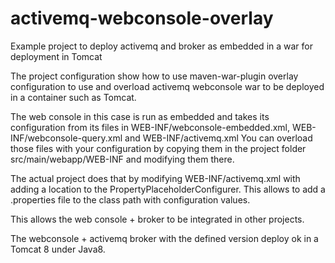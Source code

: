 # activemq-webconsole-overlay
Example project to deploy activemq and broker as embedded in a war for deployment in Tomcat

The project configuration show how to use maven-war-plugin overlay configuration to use and overload activemq webconsole war to be deployed in a container such as Tomcat.

The web console in this case is run as embedded and takes its configuration from its files in WEB-INF/webconsole-embedded.xml, WEB-INF/webconsole-query.xml and WEB-INF/activemq.xml
You can overload those files with your configuration by copying them in the project folder src/main/webapp/WEB-INF and modifying them there.

The actual project does that by modifying WEB-INF/activemq.xml with adding a location to the PropertyPlaceholderConfigurer. This allows to add a .properties file to the class path with configuration values.

This allows the web console + broker to be integrated in other projects.

The webconsole + activemq broker with the defined version deploy ok in a Tomcat 8 under Java8. 
